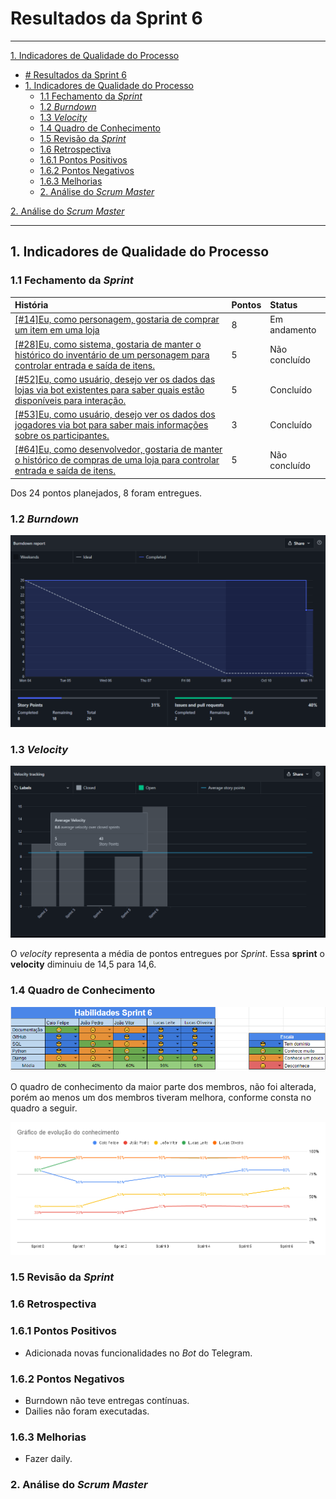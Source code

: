 # Resultados da Sprint 6
------

[1. Indicadores de Qualidade do Processo](#1-indicadores-de-qualidade-do-processo)

- [# Resultados da Sprint 6](#-resultados-da-sprint-6)
- [1. Indicadores de Qualidade do Processo](#1-indicadores-de-qualidade-do-processo)
    - [1.1 Fechamento da _Sprint_](#11-fechamento-da-sprint)
    - [1.2 _Burndown_](#12-burndown)
    - [1.3 _Velocity_](#14-velocity)
    - [1.4 Quadro de Conhecimento](#15-quadro-de-conhecimento)
    - [1.5 Revisão da _Sprint_](#16-revisão-da-sprint)
    - [1.6 Retrospectiva](#17-retrospectiva)
    - [1.6.1 Pontos Positivos](#171-pontos-positivos)
    - [1.6.2 Pontos Negativos](#172-pontos-negativos)
    - [1.6.3 Melhorias](#173-melhorias)
    - [2. Análise do _Scrum Master_](#2-análise-do-scrum-master)

[2. Análise do _Scrum Master_](#2-análise-do-scrum-master)


------

## 1. Indicadores de Qualidade do Processo

### 1.1 Fechamento da _Sprint_
| História | Pontos | Status |
| :------- | :----- | :----- |
<a href="https://github.com/lucaaas/Equipe8DS/issues/14"> [#14]Eu, como personagem, gostaria de comprar um item em uma loja |8| Em andamento
<a href="https://github.com/lucaaas/Equipe8DS/issues/28"> [#28]Eu, como sistema, gostaria de manter o histórico do inventário de um personagem para controlar entrada e saída de itens. |5| Não concluído
<a href="https://github.com/lucaaas/Equipe8DS/issues/52"> [#52]Eu, como usuário, desejo ver os dados das lojas via bot existentes para saber quais estão disponíveis para interação. |5| Concluído
<a href="https://github.com/lucaaas/Equipe8DS/issues/53"> [#53]Eu, como usuário, desejo ver os dados dos jogadores via bot para saber mais informações sobre os participantes. |3| Concluído
<a href="https://github.com/lucaaas/Equipe8DS/issues/64"> [#64]Eu, como desenvolvedor, gostaria de manter o histórico de compras de uma loja para controlar entrada e saída de itens. |5| Não concluído

Dos 24 pontos planejados, 8 foram entregues.

### 1.2 _Burndown_

![](images/burndown_sprint6.png)

### 1.3 _Velocity_

![](images/velocity_sprint6.png)

O _velocity_ representa a média de pontos entregues por _Sprint_. Essa __sprint__ o __velocity__ diminuiu de 14,5 para 14,6.

### 1.4 Quadro de Conhecimento
![](images/knowledge_framework_sprint6.png)

O quadro de conhecimento da maior parte dos membros, não foi alterada, porém ao menos um dos membros tiveram melhora, conforme consta no quadro a seguir.

![](images/knowledge_evolution_sprint6.png)

### 1.5 Revisão da _Sprint_

### 1.6 Retrospectiva

### 1.6.1 Pontos Positivos

- Adicionada novas funcionalidades no _Bot_ do Telegram.

### 1.6.2 Pontos Negativos

- Burndown não teve entregas contínuas.
- Dailies não foram executadas.

### 1.6.3 Melhorias

- Fazer daily.

### 2. Análise do _Scrum Master_
